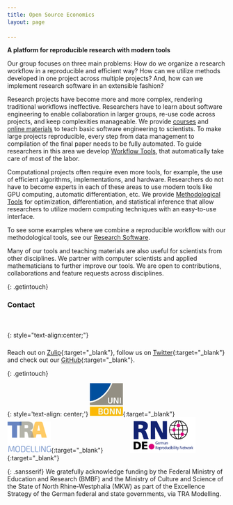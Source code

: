 ```yaml
---
title: Open Source Economics
layout: page

---
```


**A platform for reproducible research with modern tools**

Our group focuses on three main problems: How do we organize a research workflow in a
reproducible and efficient way? How can we utilize methods developed in one project
across multiple projects? And, how can we implement research software in an extensible
fashion?

Research projects have become more and more complex, rendering traditional workflows
ineffective. Researchers have to learn about software engineering to enable
collaboration in larger groups, re-use code across projects, and keep complexities
manageable. We provide [courses](./teaching) and
[online materials](./teaching#online-material) to teach basic software engineering to
scientists. To make large projects reproducible, every step from data management to
compilation of the final paper needs to be fully automated. To guide researchers in this
area we develop [Workflow Tools](./software#workflow-tools), that automatically take
care of most of the labor.

Computational projects often require even more tools, for example, the use of efficient
algorithms, implementations, and hardware. Researchers do not have to become experts in
each of these areas to use modern tools like GPU computing, automatic differentiation,
etc. We provide [Methodological Tools](./software#methodological-tools)
for optimization, differentiation, and statistical inference that allow researchers to
utilize modern computing techniques with an easy-to-use interface.

To see some examples where we combine a reproducible workflow with our methodological
tools, see our [Research Software](./software#research-software).

Many of our tools and teaching materials are also useful for scientists from other
disciplines. We partner with computer scientists and applied mathematicians to further
improve our tools. We are open to contributions, collaborations and feature requests
across disciplines.


{: .getintouch}

### Contact
<link rel="stylesheet" href="https://use.fontawesome.com/releases/v5.6.1/css/all.css">

{: style="text-align:center;"}
<a href="https://ose.zulipchat.com"><i class="fa fa-comments" style="font-size:50px; font-style: normal;"></i></a>&nbsp; &emsp; &emsp; &emsp;
<a href="https://twitter.com/open_econ"><i class="fab fa-twitter" style="font-size:50px; font-style: normal;"></i></a>&nbsp; &emsp; &emsp; &emsp;
<a href="https://github.com/opensourceeconmics"><i class="fab fa-github" style="font-size:50px; font-style: normal;"></i></a>

Reach out on [Zulip](https://ose.zulipchat.com/#){:target="_blank"}, follow us on
[Twitter](https://twitter.com/open_econ){:target="_blank"} and check out our
[GitHub](https://github.com/opensourceeconmics){:target="_blank"}.


{: .getintouch}

{: style='text-align: center;'}
[<img src="/assets/images/uni5.jpg" alt="U Bonn logo" width="15%"/>](https://www.uni-bonn.de/en){:target="_blank"}&nbsp; &emsp; &emsp; &emsp;
[<img src="/assets/images/tra_logo.png" alt="Tra logo" width="20%"/>](https://www.uni-bonn.de/en){:target="_blank"}&nbsp; &emsp; &emsp; &emsp;
[<img src="/assets/images/RN_German.png" alt="GRN logo" width="30%"/>](https://reproducibilitynetwork.de/){:target="_blank"}

{: .sansserif}
We gratefully acknowledge funding by the Federal Ministry of Education and Research
(BMBF) and the Ministry of Culture and Science of the State of North Rhine-Westphalia
(MKW) as part of the Excellence Strategy of the German federal and state governments,
via TRA Modelling.